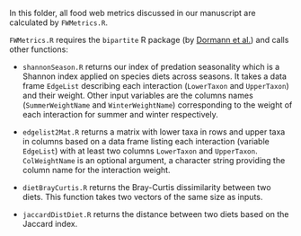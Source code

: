 In this folder, all food web metrics discussed in our manuscript are calculated by `FWMetrics.R`.

`FWMetrics.R` requires the `bipartite` R package (by [Dormann et al.](https://cran.r-project.org/web/packages/bipartite/bipartite.pdf)) and calls other functions:

* `shannonSeason.R` returns our index of predation seasonality which is a Shannon index applied on species diets across seasons. It takes a data frame `EdgeList` describing each interaction (`LowerTaxon` and `UpperTaxon`) and their weight. Other input variables are the columns names (`SummerWeightName` and `WinterWeightName`) corresponding to the weight of each interaction for summer and winter respectively.

* `edgelist2Mat.R` returns a matrix with lower taxa in rows and upper taxa in columns based on a data frame listing each interaction (variable `EdgeList`) with at least two columns `LowerTaxon` and `UpperTaxon`. `ColWeightName` is an optional argument, a character string providing the column name for the interaction weight.

* `dietBrayCurtis.R` returns the Bray-Curtis dissimilarity between two diets. This function takes two vectors of the same size as inputs.

* `jaccardDistDiet.R` returns the distance between two diets based on the Jaccard index.
